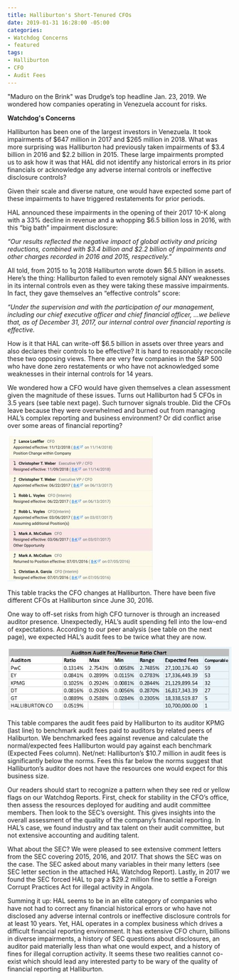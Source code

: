 ```yaml
---
title: Halliburton's Short-Tenured CFOs
date: 2019-01-31 16:28:00 -05:00
categories:
- Watchdog Concerns
- featured
tags:
- Halliburton
- CFO
- Audit Fees
---
```


"Maduro on the Brink" was Drudge’s top headline Jan. 23, 2019. We wondered how companies operating in Venezuela account for risks.

**Watchdog's Concerns**

Halliburton has been one of the largest investors in Venezuela.  It took impairments of $647 million in 2017 and $265 million in 2018.  What was more surprising was Halliburton had previously taken impairments of $3.4 billion in 2016 and $2.2 billion in 2015. These large impairments prompted us to ask how it was that HAL did not identify any historical errors in its prior financials or acknowledge any adverse internal controls or ineffective disclosure controls?

Given their scale and diverse nature, one would have expected some part of these impairments to have triggered restatements for prior periods.

HAL announced these impairments in the opening of their 2017 10-K along with a 33% decline in revenue and a whopping $6.5 billion loss in 2016, with this “big bath” impairment disclosure:

*“Our results reflected the negative impact of global activity and pricing reductions, combined with $3.4 billion and $2.2 billion of impairments and other charges recorded in 2016 and 2015, respectively.”*

All told, from 2015 to 1q 2018 Halliburton wrote down $6.5 billion in assets.  Here’s the thing:  Halliburton failed to even remotely signal ANY weaknesses in its internal controls even as they were taking these massive impairments.  In fact, they gave themselves an “effective controls” score:

*“Under the supervision and with the participation of our management, including our chief executive officer and chief financial officer, ...we believe that, as of December 31, 2017, our internal control over financial reporting is effective.*

How is it that HAL can write-off $6.5 billion in assets over three years and also declares their controls to be effective?  It is hard to reasonably reconcile these two opposing views. There are very few companies in the S&P 500 who have done zero restatements or who have not acknowledged some weaknesses in their internal controls for 14 years.

We wondered how a CFO would have given themselves a clean assessment given the magnitude of these issues.  Turns out Halliburton had 5 CFOs in 3.5 years (see table next page).  Such turnover signals trouble.  Did the CFOs leave because they were overwhelmed and burned out from managing HAL’s complex reporting and business environment?  Or did conflict arise over some areas of financial reporting?

![Watchdog Concerns - Halliburton - CFO Turnover.JPG](/uploads/Watchdog%20Concerns%20-%20Halliburton%20-%20CFO%20Turnover.JPG)

This table tracks the CFO changes at Halliburton.  There have been five different CFOs at Halliburton since June 30, 2016.

One way to off-set risks from high CFO turnover is   through an increased auditor presence.  Unexpectedly, HAL’s audit spending fell into the low-end of expectations.  According to our peer analysis (see table on the next page), we expected HAL’s audit fees to be twice what they are now.

![Watchdog Concerns - Halliburton - Audit Fees.JPG](/uploads/Watchdog%20Concerns%20-%20Halliburton%20-%20Audit%20Fees.JPG)

This table compares the audit fees paid by Halliburton to its auditor KPMG (last line) to benchmark audit fees paid to auditors by related peers of Haliburton.  We benchmarked fees against revenue and calculate the normal/expected fees Halliburton would pay against each benchmark (Expected Fees column).  Net/net:  Halliburton’s $10.7 million in audit fees is significantly below the norms.  Fees this far below the norms suggest that Halliburton’s auditor does not have the resources one would expect for this business size.

Our readers should start to recognize a pattern when they see red or yellow flags on our Watchdog Reports. First, check for stability in the CFO’s office, then assess the resources deployed for auditing and audit committee members.  Then look to the SEC’s oversight.  This gives insights into the overall assessment of the quality of the company’s financial reporting.   In HAL’s case, we found industry and tax talent on their audit committee, but not extensive accounting and auditing talent.

What about the SEC?  We were pleased to see extensive comment letters from the SEC covering 2015, 2016, and 2017.  That shows the SEC was on the case.  The SEC asked about many variables in their many letters (see SEC letter section in the attached HAL Watchdog Report). Lastly, in 2017 we found the SEC forced HAL to pay a $29.2 million fine to settle a Foreign Corrupt Practices Act for illegal activity in Angola.

Summing it up: HAL seems to be in an elite category of companies who have not had to correct any financial historical errors or who have not disclosed any adverse internal controls or ineffective disclosure controls for at least 10 years.  Yet, HAL operates in a complex business which drives a difficult financial reporting environment.  It has extensive CFO churn, billions in diverse impairments, a history of SEC questions about disclosures, an auditor paid materially less than what one would expect, and a history of fines for illegal corruption activity.   It seems these two realities cannot co-exist which should lead any interested party to be wary of the quality of financial reporting at Halliburton.